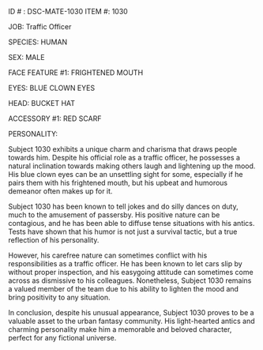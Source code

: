 ID # : DSC-MATE-1030
ITEM #: 1030

JOB: Traffic Officer

SPECIES: HUMAN

SEX: MALE

FACE FEATURE #1: FRIGHTENED MOUTH

EYES: BLUE CLOWN EYES

HEAD: BUCKET HAT

ACCESSORY #1: RED SCARF

PERSONALITY:

Subject 1030 exhibits a unique charm and charisma that draws people towards him. Despite his official role as a traffic officer, he possesses a natural inclination towards making others laugh and lightening up the mood. His blue clown eyes can be an unsettling sight for some, especially if he pairs them with his frightened mouth, but his upbeat and humorous demeanor often makes up for it.

Subject 1030 has been known to tell jokes and do silly dances on duty, much to the amusement of passersby. His positive nature can be contagious, and he has been able to diffuse tense situations with his antics. Tests have shown that his humor is not just a survival tactic, but a true reflection of his personality.

However, his carefree nature can sometimes conflict with his responsibilities as a traffic officer. He has been known to let cars slip by without proper inspection, and his easygoing attitude can sometimes come across as dismissive to his colleagues. Nonetheless, Subject 1030 remains a valued member of the team due to his ability to lighten the mood and bring positivity to any situation. 

In conclusion, despite his unusual appearance, Subject 1030 proves to be a valuable asset to the urban fantasy community. His light-hearted antics and charming personality make him a memorable and beloved character, perfect for any fictional universe.